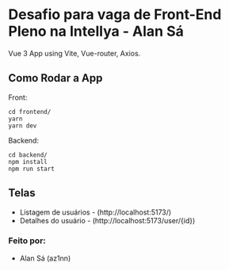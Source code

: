 # Desafio para vaga de Front-End Pleno na Intellya - Alan Sá

Vue 3 App using Vite, Vue-router, Axios.

## Como Rodar a App

Front:
```
cd frontend/
yarn
yarn dev
```
Backend:
```
cd backend/
npm install
npm run start
```

## Telas

- Listagem de usuários - (http://localhost:5173/)
- Detalhes do usuário - (http://localhost:5173/user/{id})

### Feito por: 

- Alan Sá (az1nn)
